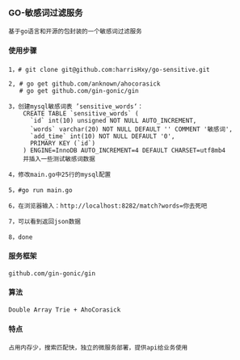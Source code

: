 ### GO-敏感词过滤服务

    基于go语言和开源的包封装的一个敏感词过滤服务
    
#### 使用步骤

    1，# git clone git@github.com:harrisHxy/go-sensitive.git
    
    2, # go get github.com/anknown/ahocorasick
       # go get github.com/gin-gonic/gin
       
    3，创建mysql敏感词表 ’sensitive_words‘：
        CREATE TABLE `sensitive_words` (
          `id` int(10) unsigned NOT NULL AUTO_INCREMENT,
          `words` varchar(20) NOT NULL DEFAULT '' COMMENT '敏感词',
          `add_time` int(10) NOT NULL DEFAULT '0',
          PRIMARY KEY (`id`)
        ) ENGINE=InnoDB AUTO_INCREMENT=4 DEFAULT CHARSET=utf8mb4
        并插入一些测试敏感词数据
        
    4，修改main.go中25行的mysql配置
    
    5，#go run main.go
    
    6，在浏览器输入：http://localhost:8282/match?words=你去死吧
    
    7，可以看到返回json数据
    
    8，done

#### 服务框架

    github.com/gin-gonic/gin

#### 算法

    Double Array Trie + AhoCorasick

#### 特点    
    占用内存少，搜索匹配快，独立的微服务部署，提供api给业务使用
    
    
    
    
